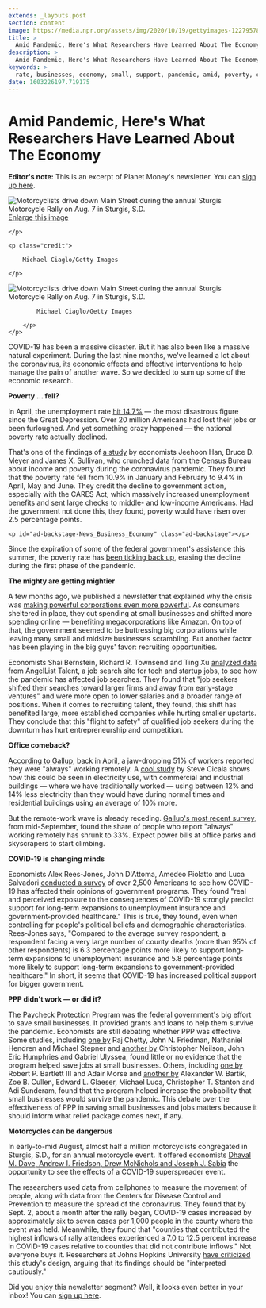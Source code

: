 ```yaml
--- 
extends: _layouts.post 
section: content 
image: https://media.npr.org/assets/img/2020/10/19/gettyimages-1227957891_wide-c103d63ff3e17a169f150959ac273732da270556.jpg?s=1400 
title: > 
  Amid Pandemic, Here's What Researchers Have Learned About The Economy 
description: > 
  Amid Pandemic, Here's What Researchers Have Learned About The EconomyEditor's note: This is an excerpt of Planet Money's newsletter.In April, the unemployment rate hit 14.7% — the most disastrous figure since the Great Depression.And yet something crazy happened — the national poverty rate actually declined.They found that the poverty rate fell from 10.9% in January and February to 9.4% in April, May and June.As consumers sheltered in place, they cut spending at small businesses and shifted more spending online — benefiting megacorporations like Amazon. 
keywords: > 
  rate, businesses, economy, small, support, pandemic, amid, poverty, covid19, michael, jobs, heres, researchers, unemployment, learned 
date: 1603226197.719175 
--- 
```

<div><p class="storytitle">
      <h1>Amid Pandemic, Here's What Researchers Have Learned About The Economy</h1>
   
   
   
</p><p><strong>Editor's note:</strong> This is an excerpt of Planet Money's newsletter. You can <a href="https://www.npr.org/newsletter/money">sign up here</a>.</p>   <img src="https://media.npr.org/assets/img/2020/10/19/gettyimages-1227957891-91d8c43c2c85c693cecaa7d3a041242a017735cc-s800-c15.jpg" class="img lazyOnLoad" alt="Motorcyclists drive down Main Street during the annual Sturgis Motorcycle Rally on Aug. 7 in Sturgis, S.D.">
        <a class="enlargelink" href="https://media.npr.org/assets/img/2020/10/19/gettyimages-1227957891-91d8c43c2c85c693cecaa7d3a041242a017735cc-s1200.jpg">Enlarge this image</a>
        <p class="caption-wrap">
         


    </p>

    <p class="credit">
        
        Michael Ciaglo/Getty Images
        
    </p>
<img alt="Motorcyclists drive down Main Street during the annual Sturgis Motorcycle Rally on Aug. 7 in Sturgis, S.D.">
    <p class="image_data">
        <p class="credit">
            
            Michael Ciaglo/Getty Images
            
        </p>
    </p>
<p>COVID-19 has been a massive disaster. But it has also been like a massive natural experiment. During the last nine months, we've learned a lot about the coronavirus, its economic effects and effective interventions to help manage the pain of another wave. So we decided to sum up some of the economic research.</p>   <p><strong>Poverty ... fell?</strong></p>   <p>In April, the unemployment rate <a href="https://www.npr.org/sections/coronavirus-live-updates/2020/05/08/852430930/one-for-the-history-books-14-7-unemployment-20-5-million-jobs-wiped-away?utm_source=npr_newsletter&amp;utm_medium=email&amp;utm_content=20201019&amp;utm_term=4907270&amp;utm_campaign=money&amp;utm_id=1273977&amp;orgid=353#:~:text=The%20jobless%20rate%20soared%20to,demobilize%20after%20World%20War%20II.">hit 14.7%</a> &#8212; the most disastrous figure since the Great Depression. Over 20 million Americans had lost their jobs or been furloughed. And yet something crazy happened &#8212; the national poverty rate actually declined.</p>   <p>That's one of the findings of <a href="https://www.nber.org/papers/w27729?utm_source=npr_newsletter&amp;utm_medium=email&amp;utm_content=20201019&amp;utm_term=4907270&amp;utm_campaign=money&amp;utm_id=1273977&amp;orgid=353">a study</a> by economists Jeehoon Han, Bruce D. Meyer and James X. Sullivan, who crunched data from the Census Bureau about income and poverty during the coronavirus pandemic. They found that the poverty rate fell from 10.9% in January and February to 9.4% in April, May and June. They credit the decline to government action, especially with the CARES Act, which massively increased unemployment benefits and sent large checks to middle- and low-income Americans. Had the government not done this, they found, poverty would have risen over 2.5 percentage points.</p>   
    

    <p id="ad-backstage-News_Business_Economy" class="ad-backstage"></p>

   <p id="res925502630" class="bucketwrap statichtml">
             
   </p>
   
 
   <p>Since the expiration of some of the federal government's assistance this summer, the poverty rate has <a href="http://click.nl.npr.org/?qs=245f7b4221440c8377fcb267a2074cb22ee00475aaec519d1b0e5d3ec2bccf0dc1cf168a147a4672fd35d36344dc1d92b039b415ee663763">been ticking back up</a>, erasing the decline during the first phase of the pandemic.</p>   <p><strong>The mighty are getting mightier </strong></p>   <p>A few months ago, we published a newsletter that explained why the crisis was <a href="http://click.nl.npr.org/?qs=245f7b4221440c83473be755b7f855cf9befaf55f666c2ed77f4ee2d2da3b1ec8fb73754092cc7340517c2eab3c5fc5f30d88d835038d37d">making powerful corporations even more powerful</a>. As consumers sheltered in place, they cut spending at small businesses and shifted more spending online &#8212; benefiting megacorporations like Amazon. On top of that, the government seemed to be buttressing big corporations while leaving many small and midsize businesses scrambling. But another factor has been playing in the big guys' favor: recruiting opportunities.</p>   <p>Economists Shai Bernstein, Richard R. Townsend and Ting Xu <a href="http://click.nl.npr.org/?qs=245f7b4221440c83720e0815ecaa8e93d08be3fec452a0ba19df70e363c01da732ebb5cd43ccc66b6cb3f9d1d99a55c1f24e2105a9e12a78">analyzed data</a> from AngelList Talent, a job search site for tech and startup jobs, to see how the pandemic has affected job searches. They found that "job seekers shifted their searches toward larger firms and away from early-stage ventures" and were more open to lower salaries and a broader range of positions. When it comes to recruiting talent, they found, this shift has benefited large, more established companies while hurting smaller upstarts. They conclude that this "flight to safety" of qualified job seekers during the downturn has hurt entrepreneurship and competition.</p>   <p><strong>Office comeback?</strong></p>   <p><a href="http://click.nl.npr.org/?qs=245f7b4221440c8364c9366550c3deddbe4c2e390ef934a05ebfe34baf5c2e2816a7fefe91ad76239c7cffd7b3f9467084737ecd0489f250">According to Gallup</a>, back in April, a jaw-dropping 51% of workers reported they were "always" working remotely. A <a href="http://click.nl.npr.org/?qs=245f7b4221440c83c9e4253b8ee46c5dbe59e16ca4b7a65f86f0640338a9516f8d86cd29f98acea562d8b12ba1724c29fa145975f1fff087">cool study</a> by Steve Cicala shows how this could be seen in electricity use, with commercial and industrial buildings &#8212; where we have traditionally worked &#8212; using between 12% and 14% less electricity than they would have during normal times and residential buildings using an average of 10% more.</p>   <p>But the remote-work wave is already receding. <a href="http://click.nl.npr.org/?qs=245f7b4221440c833ee0bd77e677cbaed375acd0758e411e937450b959dd68dc3460e3e08420359bbfd2334df40a6af48ebd0881cdbc6a2f">Gallup's most recent survey</a>, from mid-September, found the share of people who report "always" working remotely has shrunk to 33%. Expect power bills at office parks and skyscrapers to start climbing.</p>   <p><strong>COVID-19 is changing minds</strong></p>   <p>Economists Alex Rees-Jones, John D'Attoma, Amedeo Piolatto and Luca Salvadori <a href="http://click.nl.npr.org/?qs=245f7b4221440c831b8cd31655f9199852a61f62826ea940ecb4347b1f32f8151eaba5668b20c7fb19788dc6ea865be5c96d7e8a2784b7bb">conducted a survey</a> of over 2,500 Americans to see how COVID-19 has affected their opinions of government programs. They found "real and perceived exposure to the consequences of COVID-19 strongly predict support for long-term expansions to unemployment insurance and government-provided healthcare." This is true, they found, even when controlling for people's political beliefs and demographic characteristics. Rees-Jones says, "Compared to the average survey respondent, a respondent facing a very large number of county deaths (more than 95% of other respondents) is 6.3 percentage points more likely to support long-term expansions to unemployment insurance and 5.8 percentage points more likely to support long-term expansions to government-provided healthcare." In short, it seems that COVID-19 has increased political support for bigger government.</p>   <p><strong>PPP didn't work &#8212; or did it?</strong></p>   <p>The Paycheck Protection Program was the federal government's big effort to save small businesses. It provided grants and loans to help them survive the pandemic. Economists are still debating whether PPP was effective. Some studies, including <a href="http://click.nl.npr.org/?qs=245f7b4221440c83587ee0c905df7fdba75d012ea25e36cfa69d71b12dee166c14d9e59b29bee378c0f491e1630bfd92152af771c39c75a8">one by</a> Raj Chetty, John N. Friedman, Nathaniel Hendren and Michael Stepner and <a href="http://click.nl.npr.org/?qs=245f7b4221440c83abaa928bf47a6d58ee2b10cb68905a49a72c55891fcd60d0b7a02e0d09c7e2f7ff20f0dd3698c70c76edaf32f3632a45">another by</a> Christopher Neilson, John Eric Humphries and Gabriel Ulyssea, found little or no evidence that the program helped save jobs at small businesses. Others, including <a href="http://click.nl.npr.org/?qs=245f7b4221440c838c5880431838a4d43334c64c21586f855e140f0d30b4a9d206e052d5ee440bcd5d9e747491e87b72e6646be8dfed4ac0">one by</a> Robert P. Bartlett III and Adair Morse and <a href="http://click.nl.npr.org/?qs=245f7b4221440c835f93cf12f04aaa6584cccfd3ddcf919db99d88805e67e8ba98317bc54cf7297a520bfe810af123e370fc32c2ed753c4a">another by</a> Alexander W. Bartik, Zoe B. Cullen, Edward L. Glaeser, Michael Luca, Christopher T. Stanton and Adi Sunderam, found that the program helped increase the probability that small businesses would survive the pandemic. This debate over the effectiveness of PPP in saving small businesses and jobs matters because it should inform what relief package comes next, if any.</p>   <p><strong>Motorcycles can be dangerous</strong></p>   <p>In early-to-mid August, almost half a million motorcyclists congregated in Sturgis, S.D., for an annual motorcycle event. It offered economists <a href="http://click.nl.npr.org/?qs=245f7b4221440c8387f9710457a1160709c1e30264a9a1623d648dbf67d888b2d43a60154df3b44a58ae6ee80bab1d4753b7ae5f54efeba2">Dhaval M. Dave, Andrew I. Friedson, Drew McNichols and Joseph J. Sabia</a> the opportunity to see the effects of a COVID-19 superspreader event.</p>   <p>The researchers used data from cellphones to measure the movement of people, along with data from the Centers for Disease Control and Prevention to measure the spread of the coronavirus. They found that by Sept. 2, about a month after the rally began, COVID-19 cases increased by approximately six to seven cases per 1,000 people in the county where the event was held. Meanwhile, they found that "counties that contributed the highest inflows of rally attendees experienced a 7.0 to 12.5 percent increase in COVID-19 cases relative to counties that did not contribute inflows." Not everyone buys it. Researchers at Johns Hopkins University <a href="http://click.nl.npr.org/?qs=245f7b4221440c8341d92d35edae10d825b61a984e39217478a8653f74021832d03e20873064889c6deb84b61288efa713992372a7924184">have criticized</a> this study's design, arguing that its findings should be "interpreted cautiously."</p>   <p>Did you enjoy this newsletter segment? Well, it looks even better in your inbox! You can <a href="https://www.npr.org/newsletter/money">sign up here</a>.</p>
</div>